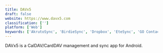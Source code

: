 ```yaml
---
title: DAVx5
draft: false 
website: https://www.davx5.com
classification: ['']
platform: ['Web']
keywords: ['AkrutoSync', 'BirdieSync', 'Dropbox', 'EteSync', 'GO Contact Sync Mod', 'Jihosoft Phone Transfer', 'Mobizen', 'NuevaSync', 'OLFolderSync', 'OggSync', 'Outlook CalDav Synchronizer', 'Outlook Google Calendar Sync', 'Outlook4Gmail', 'Sync2', 'SyncMe', 'Wunderlist for Outlook', 'fruux', 'iCloud']
---
```

DAVx5 is a CalDAV/CardDAV management and sync app for Android.